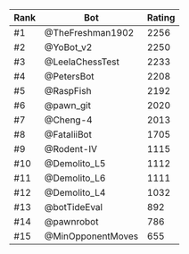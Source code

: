 Rank|Bot|Rating
---|---|---
#1|@TheFreshman1902|2256
#2|@YoBot_v2|2250
#3|@LeelaChessTest|2233
#4|@PetersBot|2208
#5|@RaspFish|2192
#6|@pawn_git|2020
#7|@Cheng-4|2013
#8|@FataliiBot|1705
#9|@Rodent-IV|1115
#10|@Demolito_L5|1112
#11|@Demolito_L6|1111
#12|@Demolito_L4|1032
#13|@botTideEval|892
#14|@pawnrobot|786
#15|@MinOpponentMoves|655
